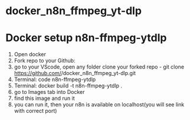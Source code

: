 # docker_n8n_ffmpeg_yt-dlp

# Docker setup n8n-ffmpeg-ytdlp
1. Open docker
2. Fork repo to your Github:  
3. go to your VScode, open any folder clone your forked repo - git clone https://github.com/<username>/docker_n8n_ffmpeg_yt-dlp.git
4. Terminal: code n8n-ffmpeg-ytdlp
6. Terminal: docker build -t n8n-ffmpeg-ytdlp .
7. go to Images tab into Docker
8. find this image and run it
9. you can run it, then your n8n is available on localhost(you will see link with correct port)
